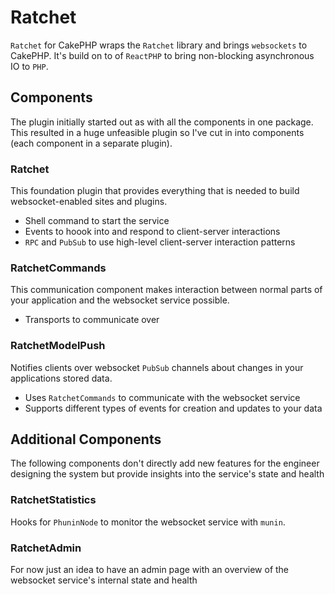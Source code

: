 Ratchet
=======

`Ratchet` for CakePHP wraps the `Ratchet` library and brings `websockets` to CakePHP. It's build on to of `ReactPHP` to bring non-blocking asynchronous IO to `PHP`.

## Components ##

The plugin initially started out as with all the components in one package. This resulted in a huge unfeasible plugin so I've cut in into components (each component in a separate plugin).

### Ratchet ###

This foundation plugin that provides everything that is needed to build websocket-enabled sites and plugins.

* Shell command to start the service
* Events to hoook into and respond to client-server interactions
* `RPC` and `PubSub` to use high-level client-server interaction patterns

### RatchetCommands ###

This communication component makes interaction between normal parts of your application and the websocket service possible.

* Transports to communicate over

### RatchetModelPush ###

Notifies clients over websocket `PubSub` channels about changes in your applications stored data.

* Uses `RatchetCommands` to communicate with the websocket service
* Supports different types of events for creation and updates to your data

## Additional Components ##

The following components don't directly add new features for the engineer designing the system but provide insights into the service's state and health

### RatchetStatistics ###

Hooks for `PhuninNode` to monitor the websocket service with `munin`.

### RatchetAdmin ###

For now just an idea to have an admin page with an overview of the websocket service's internal state and health

